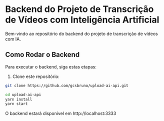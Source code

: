 # Backend do Projeto de Transcrição de Vídeos com Inteligência Artificial

Bem-vindo ao repositório do backend do projeto de transcrição de vídeos com IA.

## Como Rodar o Backend

Para executar o backend, siga estas etapas:

1. Clone este repositório:

```bash
git clone https://github.com/gcsbruno/upload-ai-api.git

cd upload-ai-api
yarn install
yarn start
```

O backend estará disponível em http://localhost:3333
